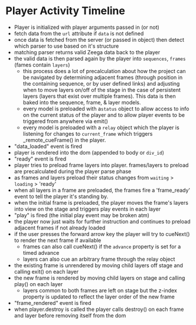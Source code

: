 



# Player Activity Timeline

* Player is initialized with player arguments passed in (or not)
* fetch data from the `url` attribute if `data` is not defined
* once data is fetched from the server (or passed in object) then detect which parser to use based on it's structure
* matching parser returns valid Zeega data back to the player
* the valid data is then parsed again by the player into `sequences`, `frames` (fames contain `layers`)
  * this process does a lot of precalculation about how the project can be navigated by determining adjacent frames (through position in the containing sequence, or by user defined links) and adjusting when to move layers on/off of the stage in the case of persistent layers (layers that exist over multiple frames). This data is then baked into the sequence, frame, & layer models.
  * every model is preloaded with a`status` object to allow access to info on the current status of the player and to allow player events to be triggered from anywhere via emit()
  * every model is preloaded with a `relay` object which the player is listening for changes to `current_frame` which triggers _remote_cueFrame() in the player.
* "data_loaded" event is fired
* player is rendered into the dom (appended to body or `div_id`)
* "ready" event is fired
* player tries to preload frame layers into player. frames/layers to preload are precalculated during the player parse phase
* as frames and layers preload their status changes from `waiting` > `loading` > 'ready'
* when all layers in a frame are preloaded, the frames fire a 'frame_ready' event to tell the player it's standing by.
* when the initial frame is preloaded, the player moves the frame's layers into view on the stage and triggers play events in each layer
* "play" is fired (the initial play event may be broken atm)
* the player now just waits for further instruction and continues to preload adjacent frames if not already loaded
* if the user presses the forward arrow key the player will try to cueNext() to render the next frame if available
  * frames can also call cueNext() if the `advance` property is set for a timed advance
  * layers can also cue an arbitrary frame through the relay object
* the existing frame is unrendered by moving child layers off stage and calling exit() on each layer
* the new frame is rendered by moving child layers on stage and calling play() on each layer
  * layers common to both frames are left on stage but the z-index property is updated to reflect the layer order of the new frame
* "frame_rendered" event is fired
* when player.destroy is called the player calls destroy() on each frame and layer before removing itself from the dom
